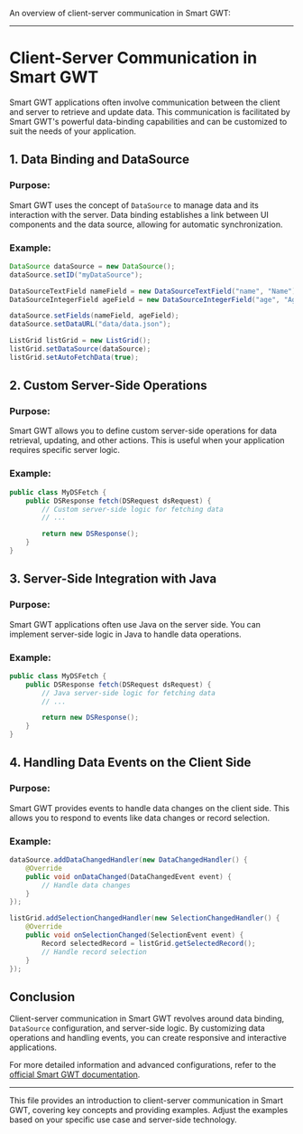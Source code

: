 An overview of client-server communication in Smart GWT:

---

# Client-Server Communication in Smart GWT

Smart GWT applications often involve communication between the client and server to retrieve and update data. This communication is facilitated by Smart GWT's powerful data-binding capabilities and can be customized to suit the needs of your application.

## 1. **Data Binding and DataSource**

### Purpose:
Smart GWT uses the concept of `DataSource` to manage data and its interaction with the server. Data binding establishes a link between UI components and the data source, allowing for automatic synchronization.

### Example:
```java
DataSource dataSource = new DataSource();
dataSource.setID("myDataSource");

DataSourceTextField nameField = new DataSourceTextField("name", "Name");
DataSourceIntegerField ageField = new DataSourceIntegerField("age", "Age");

dataSource.setFields(nameField, ageField);
dataSource.setDataURL("data/data.json");

ListGrid listGrid = new ListGrid();
listGrid.setDataSource(dataSource);
listGrid.setAutoFetchData(true);
```

## 2. **Custom Server-Side Operations**

### Purpose:
Smart GWT allows you to define custom server-side operations for data retrieval, updating, and other actions. This is useful when your application requires specific server logic.

### Example:
```java
public class MyDSFetch {
    public DSResponse fetch(DSRequest dsRequest) {
        // Custom server-side logic for fetching data
        // ...

        return new DSResponse();
    }
}
```

## 3. **Server-Side Integration with Java**

### Purpose:
Smart GWT applications often use Java on the server side. You can implement server-side logic in Java to handle data operations.

### Example:
```java
public class MyDSFetch {
    public DSResponse fetch(DSRequest dsRequest) {
        // Java server-side logic for fetching data
        // ...

        return new DSResponse();
    }
}
```

## 4. **Handling Data Events on the Client Side**

### Purpose:
Smart GWT provides events to handle data changes on the client side. This allows you to respond to events like data changes or record selection.

### Example:
```java
dataSource.addDataChangedHandler(new DataChangedHandler() {
    @Override
    public void onDataChanged(DataChangedEvent event) {
        // Handle data changes
    }
});

listGrid.addSelectionChangedHandler(new SelectionChangedHandler() {
    @Override
    public void onSelectionChanged(SelectionEvent event) {
        Record selectedRecord = listGrid.getSelectedRecord();
        // Handle record selection
    }
});
```

## Conclusion

Client-server communication in Smart GWT revolves around data binding, `DataSource` configuration, and server-side logic. By customizing data operations and handling events, you can create responsive and interactive applications.

For more detailed information and advanced configurations, refer to the [official Smart GWT documentation](https://www.smartclient.com/smartgwt/showcase/).

---

This file provides an introduction to client-server communication in Smart GWT, covering key concepts and providing examples. Adjust the examples based on your specific use case and server-side technology.